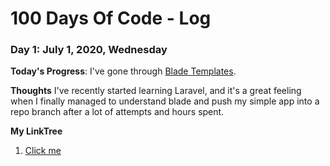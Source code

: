 # 100 Days Of Code - Log

### Day 1: July 1, 2020, Wednesday

**Today's Progress**: I've gone through [Blade Templates](https://laravel.com/docs/7.x/blade).

**Thoughts** I've recently started learning Laravel, and it's a great feeling when I finally managed to understand blade and push my simple app into a repo branch after a lot of attempts and hours spent.



**My LinkTree**
1. [Click me](https://linktr.ee/sieroniekuggy)

